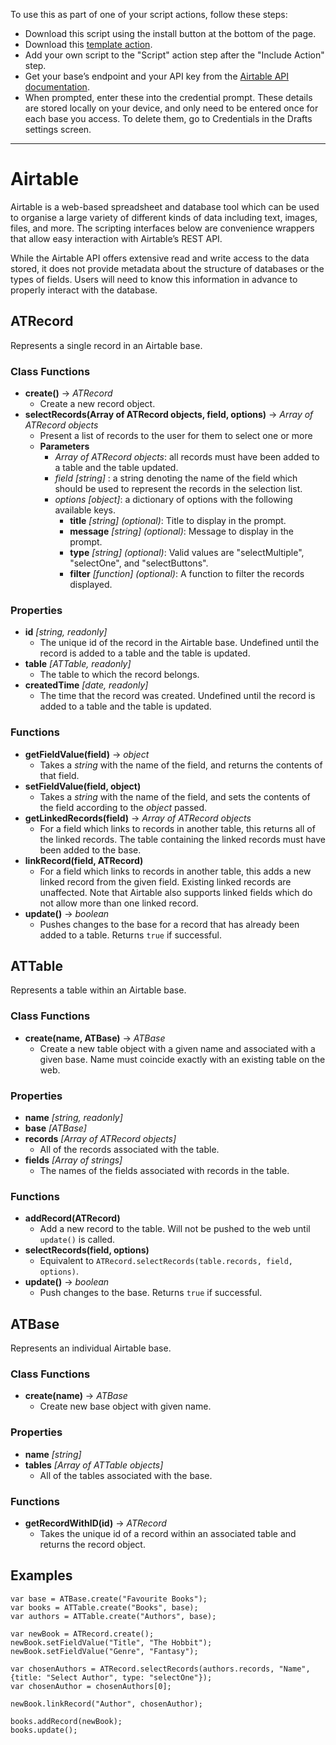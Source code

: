 To use this as part of one of your script actions, follow these steps:
- Download this script using the install button at the bottom of the page.
- Download this [template action](https://actions.getdrafts.com/a/1Nc).
- Add your own script to the "Script" action step after the "Include Action" step.
- Get your base’s endpoint and your API key from the [Airtable API documentation](https://airtable.com/api).
- When prompted, enter these into the credential prompt. These details are stored locally on your device, and only need to be entered once for each base you access. To delete them, go to Credentials in the Drafts settings screen.

---

# Airtable

Airtable is a web-based spreadsheet and database tool which can be used to organise a large variety of different kinds of data including text, images, files, and more. The scripting interfaces below are convenience wrappers that allow easy interaction with Airtable’s REST API.

While the Airtable API offers extensive read and write access to the data stored, it does not provide metadata about the structure of databases or the types of fields. Users will need to know this information in advance to properly interact with the database.

## ATRecord
Represents a single record in an Airtable base.

### Class Functions
- **create()** -> _ATRecord_
	- Create a new record object.
- **selectRecords(Array of ATRecord objects, field, options)** -> _Array of ATRecord objects_
	- Present a list of records to the user for them to select one or more
	- **Parameters**
		- _Array of ATRecord objects_: all records must have been added to a table and the table updated.
		- _field [string]_ : a string denoting the name of the field which should be used to represent the records in the selection list.
		- _options [object]_: a dictionary of options with the following available keys.
			- **title** _[string]_ _(optional)_: Title to display in the prompt.
			- **message** _[string]_ _(optional)_: Message to display in the prompt.
			- **type** _[string]_ _(optional)_: Valid values are "selectMultiple", "selectOne", and "selectButtons".
			- **filter** _[function]_ _(optional)_: A function to filter the records displayed.

### Properties
- **id** _[string, readonly]_
	- The unique id of the record in the Airtable base. Undefined until the record is added to a table and the table is updated.
- **table** _[ATTable, readonly]_
	- The table to which the record belongs.
- **createdTime** _[date, readonly]_
	- The time that the record was created. Undefined until the record is added to a table and the table is updated.

### Functions
- **getFieldValue(field)** -> _object_
	- Takes a _string_ with the name of the field, and returns the contents of that field.
- **setFieldValue(field, object)**
	- Takes a _string_ with the name of the field, and sets the contents of the field according to the _object_ passed.
- **getLinkedRecords(field)** -> _Array of ATRecord objects_
	- For a field which links to records in another table, this returns all of the linked records. The table containing the linked records must have been added to the base.
- **linkRecord(field, ATRecord)**
	- For a field which links to records in another table, this adds a new linked record from the given field. Existing linked records are unaffected. Note that Airtable also supports linked fields which do not allow more than one linked record.
- **update()** -> _boolean_
	- Pushes changes to the base for a record that has already been added to a table. Returns `true` if successful. 

## ATTable
Represents a table within an Airtable base.

### Class Functions
- **create(name, ATBase)** -> _ATBase_
	- Create a new table object with a given name and associated with a given base. Name must coincide exactly with an existing table on the web.

### Properties
- **name** _[string, readonly]_
- **base** _[ATBase]_
- **records** _[Array of ATRecord objects]_
	- All of the records associated with the table.
- **fields** _[Array of strings]_
	- The names of the fields associated with records in the table.

### Functions
- **addRecord(ATRecord)**
	- Add a new record to the table. Will not be pushed to the web until `update()` is called.
- **selectRecords(field, options)**
	-  Equivalent to `ATRecord.selectRecords(table.records, field, options)`.
- **update()** -> _boolean_
	- Push changes to the base. Returns `true` if successful. 

## ATBase
Represents an individual Airtable base.

### Class Functions
- **create(name)** -> _ATBase_
	- Create new base object with given name.

### Properties
- **name** _[string]_
- **tables** _[Array of ATTable objects]_
	- All of the tables associated with the base. 

### Functions
- **getRecordWithID(id)** -> _ATRecord_
	- Takes the unique id of a record within an associated table and returns the record object.

## Examples

```
var base = ATBase.create("Favourite Books");
var books = ATTable.create("Books", base);
var authors = ATTable.create("Authors", base);

var newBook = ATRecord.create();
newBook.setFieldValue("Title", "The Hobbit");
newBook.setFieldValue("Genre", "Fantasy");

var chosenAuthors = ATRecord.selectRecords(authors.records, "Name", {title: "Select Author", type: "selectOne"});
var chosenAuthor = chosenAuthors[0];

newBook.linkRecord("Author", chosenAuthor);

books.addRecord(newBook);
books.update();

```

